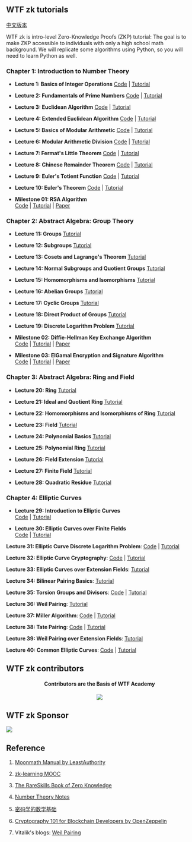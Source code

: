 ## WTF zk tutorials

[中文版本](https://github.com/WTFAcademy/WTF-zk/blob/main/README.md)

WTF zk is intro-level Zero-Knowledge Proofs (ZKP) tutorial: The goal is to make ZKP accessible to individuals with only a high school math background. We will replicate some algorithms using Python, so you will need to learn Python as well.

### Chapter 1: Introduction to Number Theory

- **Lecture 1: Basics of Integer Operations**  [Code](./01_Integer/Integer.ipynb) | [Tutorial](./01_Integer/readme.md)

- **Lecture 2: Fundamentals of Prime Numbers**  [Code](./02_Prime/Prime.ipynb) | [Tutorial](./02_Prime/readme.md)

- **Lecture 3: Euclidean Algorithm**  [Code](./03_Euclidean/Euclidean.ipynb) | [Tutorial](./03_Euclidean/readme.md)

- **Lecture 4: Extended Euclidean Algorithm**  [Code](./04_EEA/EEA.ipynb) | [Tutorial](./04_EEA/readme.md)

- **Lecture 5: Basics of Modular Arithmetic**  [Code](./05_Modular/Modular.ipynb) | [Tutorial](./05_Modular/readme.md)

- **Lecture 6: Modular Arithmetic Division**  [Code](./06_Division/Division.ipynb) | [Tutorial](./06_Division/readme.md)

- **Lecture 7: Fermat's Little Theorem**  [Code](./07_Exp/Exp.ipynb) | [Tutorial](./07_Exp/readme.md)

- **Lecture 8: Chinese Remainder Theorem**  [Code](./08_Remainder/Remainder.ipynb) | [Tutorial](./08_Remainder/readme.md)

- **Lecture 9: Euler's Totient Function**  [Code](./09_Unit/Unit.ipynb) | [Tutorial](./09_Unit/readme.md)

- **Lecture 10: Euler's Theorem**  [Code](./10_Euler/Euler.ipynb) | [Tutorial](./10_Euler/readme.md)


- **Milestone 01: RSA Algorithm**  
  [Code](./MS01_RSA/RSA.ipynb) | [Tutorial](./MS01_RSA/readme.md) | [Paper](./papers/RSA_paper.pdf)


### Chapter 2: Abstract Algebra: Group Theory

- **Lecture 11: Groups**   [Tutorial](./11_Group/readme.md)

- **Lecture 12: Subgroups**  [Tutorial](./12_Subgroup/readme.md)

- **Lecture 13: Cosets and Lagrange's Theorem** [Tutorial](./13_Coset/readme.md)

- **Lecture 14: Normal Subgroups and Quotient Groups**  [Tutorial](./14_Quotient/readme.md)

- **Lecture 15: Homomorphisms and Isomorphisms**  [Tutorial](./15_Homomorphism/readme.md)

- **Lecture 16: Abelian Groups**  [Tutorial](./16_Abel/readme.md)

- **Lecture 17: Cyclic Groups**  [Tutorial](./17_Cyclic/readme.md)

- **Lecture 18: Direct Product of Groups**  [Tutorial](./18_DirectProduct/readme.md)

- **Lecture 19: Discrete Logarithm Problem**  [Tutorial](./19_DLP/readme.md)


- **Milestone 02: Diffie-Hellman Key Exchange Algorithm**  
  [Code](./MS02_DH/Difie_Hellman.ipynb) | [Tutorial](./MS02_DH/readme.md) | [Paper](./papers/Diffie_Hellman.pdf)

- **Milestone 03: ElGamal Encryption and Signature Algorithm**  
  [Code](./MS03_ElGamal/ElGamal.ipynb) | [Tutorial](./MS03_ElGamal/readme.md) | [Paper](./papers/ElGamal.pdf)

### Chapter 3: Abstract Algebra: Ring and Field

- **Lecture 20: Ring**  [Tutorial](./20_Ring/readme.md)

- **Lecture 21: Ideal and Quotient Ring**  [Tutorial](./21_Ideal/readme.md)

- **Lecture 22: Homomorphisms and Isomorphisms of Ring** [Tutorial](./22_RingHomo/readme.md)

- **Lecture 23: Field**  [Tutorial](./23_Field/readme.md)

- **Lecture 24: Polynomial Basics**  [Tutorial](./24_Polynomial/readme.md)

- **Lecture 25: Polynomial Ring**  [Tutorial](./25_PolyRing/readme.md)

- **Lecture 26: Field Extension** [Tutorial](./26_FieldExtension/readme.md)

- **Lecture 27: Finite Field**  [Tutorial](./27_GaloisField/readme.md)

- **Lecture 28: Quadratic Residue**  [Tutorial](./28_Quadratic/readme.md)

<!---

- **Milestone 04: Goldwasser-Micali (GM) Algorithm**  
  [Code](./MS04_ProbEncryption/GM.ipynb) | [Tutorial](./MS04_ProbEncryption/readme.md) | [Paper](./papers/Probabilistic_Encryption.pdf)

- **Milestone 05: Introduction to Zero-Knowledge Proofs**  
  [Tutorial](./MS05_zkExample/readme.md) | [Paper](./papers/The_Knowledge_Complexity_Of_Interactive_Proof_Systems.pdf)
-->

### Chapter 4: Elliptic Curves

- **Lecture 29: Introduction to Elliptic Curves**  
  [Code](./29_EllipticCurve/EllipticCurve.ipynb) | [Tutorial](./29_EllipticCurve/readme.md)

- **Lecture 30: Elliptic Curves over Finite Fields**  
  [Code](./30_FiniteEC/FiniteEC.ipynb) | [Tutorial](./30_FiniteEC/readme.md)

**Lecture 31: Elliptic Curve Discrete Logarithm Problem**: [Code](./31_ECDLP/ECDLP.ipynb) | [Tutorial](./31_ECDLP/readme.md) 

**Lecture 32: Elliptic Curve Cryptography**: [Code](./32_ECC/ECC.ipynb) | [Tutorial](./32_ECC/readme.md) 

**Lecture 33: Elliptic Curves over Extension Fields**: [Tutorial](./33_ECExtension/readme.md) 

**Lecture 34: Bilinear Pairing Basics**: [Tutorial](./34_Pairing/readme.md) 

**Lecture 35: Torsion Groups and Divisors**: [Code](./35_TorsionGroup/TorsionGroup.sage) | [Tutorial](./35_TorsionGroup/readme.md) 

**Lecture 36: Weil Pairing**: [Tutorial](./36_WeilPairing/readme.md)

**Lecture 37: Miller Algorithm**: [Code](./37_MillerAlgo/WeilPairing.sage) | [Tutorial](./37_MillerAlgo/readme.md) 

**Lecture 38: Tate Pairing**: [Code](./38_TatePairing/Ate.ipynb) | [Tutorial](./38_TatePairing/readme.md) 

**Lecture 39: Weil Pairing over Extension Fields**: [Tutorial](./39_PairingExtension/readme.md) 

**Lecture 40: Common Elliptic Curves**: [Code](./40_PopularCurves/40_PopularCurves.ipynb) | [Tutorial](./40_PopularCurves/readme.md) 

<!---

**Milestone 06: Hash Functions** [Code](./MS06_Hash/Hash.ipynb) | [Tutorial](./MS06_Hash/readme.md)

**Milestone 07: Identity-Based Encryption (IBE)** [Code](./MS07_IBE/IBE.ipynb) | [Tutorial](./MS07_IBE/readme.md)

### Chapter 5 Computational Complexity Theory

**Lecture 41: Introduction to Computation Theory**: [Code](./41_Computation/41_Computation.ipynb) | [Tutorial](./41_Computation/readme.md) 

**Lecture 42: Turing Machines**: [Tutorial](./42_TuringMachine/readme.md) 

**Lecture 43: Time Complexity**: [Code](./43_Complexity/43_Complexity.ipynb) | [Tutorial](./43_Complexity/readme.md) 

**Lecture 44: P and NP**: [Code](./44_PandNP/PandNP.ipynb) | [Tutorial](./44_PandNP/readme.md)
-->

## WTF zk contributors
<div align="center">
  <h4 align="center">
    Contributors are the Basis of WTF Academy
  </h4>
  <a href="https://github.com/WTFAcademy/WTF-zk/graphs/contributors">
    <img src="https://contrib.rocks/image?repo=WTFAcademy/WTF-zk" />
  </a>
</div>

## WTF zk Sponsor

![](../../img/full_logo_zksync-black.png)

## Reference

1. [Moonmath Manual by LeastAuthority](https://github.com/LeastAuthority/moonmath-manual)

2. [zk-learning MOOC](https://zk-learning.org/)

3. [The RareSkills Book of Zero Knowledge](https://www.rareskills.io/zk-book)

4. [Number Theory Notes](https://crypto.stanford.edu/pbc/notes/numbertheory/)

5. [密码学的数学基础](https://space.bilibili.com/552018206/channel/collectiondetail?sid=436262)

6. [Cryptography 101 for Blockchain Developers by OpenZeppelin](https://www.youtube.com/watch?v=9TFEBuANioo)

7. Vitalik's blogs: [Weil Pairing](https://medium.com/@VitalikButerin/exploring-elliptic-curve-pairings-c73c1864e627)